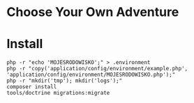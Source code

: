 # Choose Your Own Adventure

# Install
```
php -r "echo 'MOJESRODOWISKO';" > .environment
php -r "copy('application/config/environment/example.php', 'application/config/environment/MOJESRODOWISKO.php');"
php -r "mkdir('tmp'); mkdir('logs');"
composer install
tools/doctrine migrations:migrate
```